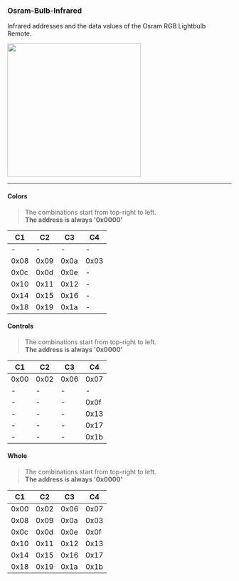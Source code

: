 ### Osram-Bulb-Infrared
Infrared addresses and the data values of the Osram RGB Lightbulb Remote.

<img src="https://i.imgur.com/BEoPMv9.jpg" width=300>

---

#### **Colors**
> The combinations start from top-right to left. <br>
> **The address is always '0x0000'**

| C1 | C2 | C3  | C4 |
| ------------- | ------------- | ------------- | ------------- |
|   -   |   -   |   -   |    -   |
| 0x08  | 0x09  | 0x0a  | 0x03  |
| 0x0c  | 0x0d  | 0x0e  |   -   |
| 0x10  | 0x11  | 0x12  |   -   |
| 0x14  | 0x15  | 0x16  |   -   |
| 0x18  | 0x19  | 0x1a  |   -   |


#### **Controls**
> The combinations start from top-right to left. <br>
> **The address is always '0x0000'**

| C1 | C2 | C3  | C4 |
| ------------- | ------------- | ------------- | ------------- |
| 0x00  | 0x02  |  0x06 |  0x07  |
|   -   |   -   |   -   |    -   |
|   -   |   -   |   -   |  0x0f  |
|   -   |   -   |   -   |  0x13  |
|   -   |   -   |   -   |  0x17  |
|   -   |   -   |   -   |  0x1b  |


#### **Whole**
> The combinations start from top-right to left. <br>
> **The address is always '0x0000'**

| C1 | C2 | C3  | C4 |
| ------------- | ------------- | ------------- | ------------- |
| 0x00  | 0x02  |  0x06 |  0x07  |
|   0x08   |   0x09   |   0x0a   |    0x03   |
|   0x0c   | 0x0d   |   0x0e   |  0x0f  |
|   0x10   |   0x11   |   0x12   |  0x13  |
|   0x14   |   0x15   |   0x16   |  0x17  |
|   0x18   |   0x19   |   0x1a   |  0x1b  |

